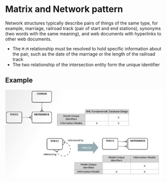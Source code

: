 # Matrix and Network pattern

Network structures typically describe pairs of things of the same type, for example, marriage, railroad track (pair of start and end stations), synonyms (two words with the same meaning), and web documents with hyperlinks to other web documents.

- The `M:M` relationship must be resolved to hold specific information about the pair, such as the date of the marriage or the length of the railroad track
- The two relationship of the intersection entity form the unique identifier

## Example

![Examples](images/matrix_network.JPG)
